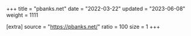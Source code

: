 +++
title = "pbanks.net"
date = "2022-03-22"
updated = "2023-06-08"
weight = 1111

[extra]
source = "https://pbanks.net/"
ratio = 100
size = 1
+++
